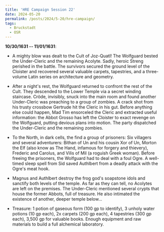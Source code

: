 ```yaml
---
title: 'HRE Campaign Session 22'
date: 2024-05-20
permalink: /posts/2024/5-20/hre-campaign/
tags:
  - Bruckstadt
  - OSR
---
```



**10/30/1631 -- 11/01/1631**:

- A mighty blow was dealt to the Cult of Joz-Quatl! The Wolfguard bested the Under-Cleric and the remaining Acolyte. Sadly, heroic Streng perished in the battle. The survivors secured the ground level of the Cloister and recovered several valuable carpets, tapestries, and a three-volume Latin series on architecture and geometry.

- After a night's rest, the Wolfguard returned to confront the rest of the Cult. They descended to the Lower Temple via a secret winding staircase. Cröde, invisibly, snuck into the main room and found another Under-Cleric was preaching to a group of zombies. A crack shot from his trusty crossbow Gertrude hit the Cleric in his gut. Before anything else could happen, Mad Tim ensorceled the Cleric and extracted useful information: the Abbot Grosso has left the Cloister to exact revenge on the Wolfguard, putting devious plans into motion. The party dispatched the Under-Cleric and the remaining zombies. 

- To the North, in dark cells, the find a group of prisoners: Six villagers and several adventurers: Bithan of Un and his cousin Xor of Un, Morton the Elf (also know as The Hand, infamous for forgery and thievery), Frederic and Carolus, and Vilis of Mil (a roguish Greek woman). Before freeing the prisoners, the Wolfguard had to deal with a foul Ogre. A well-timed sleep spell from Sid saved Authlbert from a deadly attack with the Ogre's meat hook.

- Magnus and Authlbert destroy the frog god's soapstone idols and sanctify both levels of the temple. As far as they can tell, no Acolytes are left on the premises. The Under-Cleric mentioned several crypts that house the former Abbots, full of treasure. He also intimated the existence of another, deeper temple below...

- Treasure: 1 potion of gaseous form (100 gp to identify), 3 unholy water potions (10 gp each), 2x carpets (200 gp each), 4 tapestries (300 gp each), 3,500 gp for valuable books. Enough equipment and raw materials to build a full alchemical laboratory.